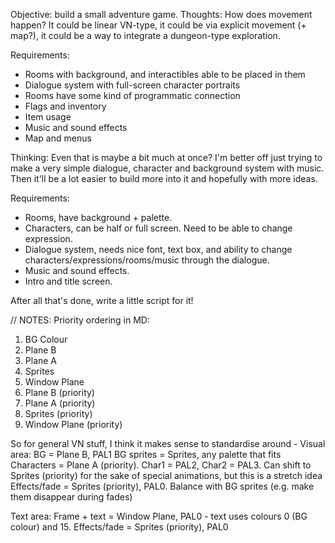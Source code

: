 Objective: build a small adventure game.
Thoughts:
How does movement happen? It could be linear VN-type, it could be via explicit movement (+ map?), it could be a way to integrate a dungeon-type exploration. 

Requirements:
- Rooms with background, and interactibles able to be placed in them
- Dialogue system with full-screen character portraits
- Rooms have some kind of programmatic connection
- Flags and inventory
- Item usage
- Music and sound effects
- Map and menus

Thinking: Even that is maybe a bit much at once? I'm better off just trying to make a very simple dialogue, character and background system with music. Then it'll be a lot easier to build more into it and hopefully with more ideas.

Requirements:
- Rooms, have background + palette.
- Characters, can be half or full screen. Need to be able to change expression.
- Dialogue system, needs nice font, text box, and ability to change characters/expressions/rooms/music through the dialogue.
- Music and sound effects.
- Intro and title screen.

After all that's done, write a little script for it!

// NOTES:
Priority ordering in MD:
1. BG Colour
2. Plane B
3. Plane A
4. Sprites
5. Window Plane
6. Plane B (priority)
7. Plane A (priority)
8. Sprites (priority)
9. Window Plane (priority)

So for general VN stuff, I think it makes sense to standardise around -
Visual area:
BG = Plane B, PAL1
BG sprites = Sprites, any palette that fits
Characters = Plane A (priority). Char1 = PAL2, Char2 = PAL3. Can shift to Sprites (priority) for the sake of special animations, but this is a stretch idea
Effects/fade = Sprites (priority), PAL0. Balance with BG sprites (e.g. make them disappear during fades)

Text area:
Frame + text = Window Plane, PAL0 - text uses colours 0 (BG colour) and 15.
Effects/fade = Sprites (priority), PAL0